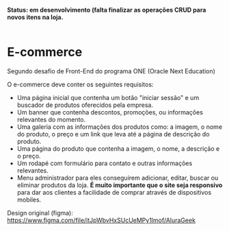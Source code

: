 **Status: em desenvolvimento (falta finalizar as operações CRUD para novos itens na loja.**
<br>
<br>

# E-commerce
 Segundo desafio de Front-End do programa ONE (Oracle Next Education)

O e-commerce deve conter os seguintes requisitos: 
- Uma página inicial que contenha um botão "iniciar sessão" e um buscador de produtos oferecidos pela empresa.
- Um banner que contenha descontos, promoções, ou informações relevantes do momento.
- Uma galeria com as informações dos produtos como: a imagem, o nome do produto, o preço e um link que leva até a página de descrição do produto.
- Uma página do produto que contenha a imagem, o nome, a descrição e o preço.
- Um rodapé com formulário para contato e outras informações relevantes.
- Menu administrador para eles conseguirem adicionar, editar, buscar ou eliminar produtos da loja.
**É muito importante que o site seja responsivo** para dar aos clientes a facilidade de comprar através de dispositivos mobiles.

Design original (figma): https://www.figma.com/file/itJpWbvHxSUcUeMPy1lmof/AluraGeek
